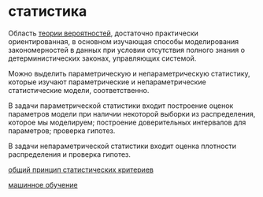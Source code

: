 # статистика
Область [теории вероятностей](%D1%82%D0%B5%D0%BE%D1%80%D0%B8%D1%8F%20%D0%B2%D0%B5%D1%80%D0%BE%D1%8F%D1%82%D0%BD%D0%BE%D1%81%D1%82%D0%B5%D0%B9), достаточно практически ориентированная, в основном изучающая способы моделирования закономерностей в данных при условии отсутствия полного знания о детерминистических законах, управляющих системой.

Можно выделить параметрическую и непараметрическую статистику, которые изучают параметрические и непараметрические статистические модели, соответственно.

В задачи параметрической статистики входит построение оценок параметров модели при наличии некоторой выборки из распределения, которое мы моделируем; построение доверительных интервалов для параметров; проверка гипотез.

В задачи непараметрической статистики входит оценка плотности распределения и проверка гипотез.

[общий принцип статистических критериев](%D0%BE%D0%B1%D1%89%D0%B8%D0%B9%20%D0%BF%D1%80%D0%B8%D0%BD%D1%86%D0%B8%D0%BF%20%D1%81%D1%82%D0%B0%D1%82%D0%B8%D1%81%D1%82%D0%B8%D1%87%D0%B5%D1%81%D0%BA%D0%B8%D1%85%20%D0%BA%D1%80%D0%B8%D1%82%D0%B5%D1%80%D0%B8%D0%B5%D0%B2)

[машинное обучение](%D0%BC%D0%B0%D1%88%D0%B8%D0%BD%D0%BD%D0%BE%D0%B5%20%D0%BE%D0%B1%D1%83%D1%87%D0%B5%D0%BD%D0%B8%D0%B5)